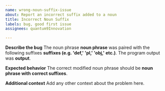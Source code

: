 ```yaml
---
name: wrong-noun-suffix-issue
about: Report an incorrect suffix added to a noun
title: Incorrect Noun Suffix
labels: bug, good first issue
assignees: quantum9Innovation

---
```


**Describe the bug**
The noun phrase **noun phrase** was paired with the following suffixes **suffixes (e.g. 'def,' 'pl,' 'obj,' etc.)**. The program output was **output**.

**Expected behavior**
The correct modified noun phrase should be **noun phrase with correct suffixes**.

**Additional context**
Add any other context about the problem here.
